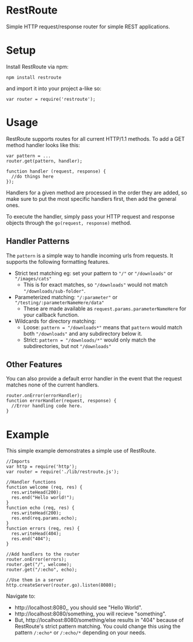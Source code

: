 RestRoute
==============

Simple HTTP request/response router for simple REST applications.

Setup
==============

Install RestRoute via npm:

    npm install restroute

and import it into your project a-like so:

    var router = require('restroute');

Usage
===============

RestRoute supports routes for all current HTTP/1.1 methods. To add a GET method handler looks like this:

    var pattern = ...
    router.get(pattern, handler);
    
    function handler (request, response) {
      //do things here
    });

Handlers for a given method are processed in the order they are added, so make sure to put the most specific handlers first, then add the general ones.

To execute the handler, simply pass your HTTP request and response objects through the `go(request, response)` method.

Handler Patterns
---------------

The `pattern` is a simple way to handle incoming urls from requests. It supports the following formatting features.

 * Strict text matching eg: set your pattern to `"/"` or `"/downloads"` or `"/images/cats"`
   * This is for exact matches, so `"/downloads"` would not match `"/downloads/sub-folder"`.
 * Parameterized matching: `"/:parameter"` or `"/testing/:parameterNameHere/data"`
   * These are made available as `request.params.parameterNameHere` for your callback function.
 * Wildcards for directory matching:
   * Loose: `pattern = "/downloads*"` means that `pattern` would match both `"/downloads"` and any subdirectory below it.
   * Strict: `pattern = "/downloads/*"` would only match the subdirectories, but not `"/downloads"`


Other Features
---------------
You can also provide a default error handler in the event that the request matches none of the current handlers.

    router.onError(errorHandler);
    function errorHandler(request, response) {
      //Error handling code here.
    }

Example
===============

This simple example demonstrates a simple use of RestRoute.

    //Imports
    var http = require('http');
    var router = require('./lib/restroute.js');

    //Handler functions
    function welcome (req, res) {
      res.writeHead(200);
      res.end("Hello world!");
    }
    function echo (req, res) {
      res.writeHead(200);
      res.end(req.params.echo);
    }
    function errors (req, res) {
      res.writeHead(404);
      res.end("404");
    }

    //Add handlers to the router
    router.onError(errors);
    router.get("/", welcome);
    router.get("/:echo", echo);

    //Use them in a server
    http.createServer(router.go).listen(8080);

Navigate to:

 * http://localhost:8080,, you should see "Hello World".
 * http://localhost:8080/something, you will recieve "something". 
 * But, http://localhost:8080/something/else results in "404" because of RestRoute's strict pattern matching. You could change this using the pattern `/:echo*` or `/:echo/*` depending on your needs.
